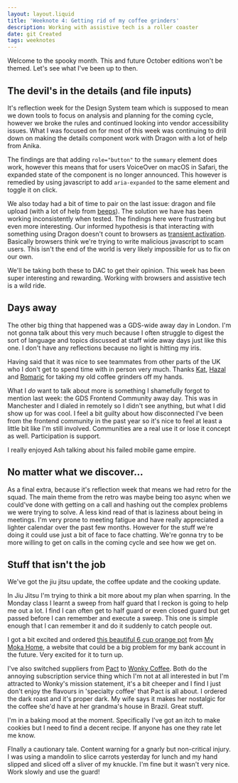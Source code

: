 ```yaml
---
layout: layout.liquid
title: 'Weeknote 4: Getting rid of my coffee grinders'
description: Working with assistive tech is a roller coaster
date: git Created
tags: weeknotes
---
```


Welcome to the spooky month. This and future October editions won't be themed. Let's see what I've been up to then.

## The devil's in the details (and file inputs)

It's reflection week for the Design System team which is supposed to mean we down tools to focus on analysis and planning for the coming cycle, however we broke the rules and continued looking into vendor accessibility issues. What I was focused on for most of this week was continuing to drill down on making the details component work with Dragon with a lot of help from Anika.

The findings are that adding `role="button"` to the `summary` element does work, however this means that for users VoiceOver on macOS in Safari, the expanded state of the component is no longer announced. This however is remedied by using javascript to add `aria-expanded` to the same element and toggle it on click.

We also today had a bit of time to pair on the last issue: dragon and file upload (with a lot of help from [beeps](https://beeps.website/)). The solution we have has been working inconsistently when tested. The findings here were frustrating but even more interesting. Our informed hypothesis is that interacting with something using Dragon doesn't count to browsers as [transient activation](https://developer.mozilla.org/en-US/docs/Glossary/Transient_activation). Basically browsers think we're trying to write malicious javascript to scam users. This isn't the end of the world is very likely impossible for us to fix on our own.

We'll be taking both these to DAC to get their opinion. This week has been super interesting and rewarding. Working with browsers and assistive tech is a wild ride.

## Days away

The other big thing that happened was a GDS-wide away day in London. I'm not gonna talk about this very much because I often struggle to digest the sort of language and topics discussed at staff wide away days just like this one. I don't have any reflections because no light is hitting my iris.

Having said that it was nice to see teammates from other parts of the UK who I don't get to spend time with in person very much. Thanks [Kat](https://designnotes.blog.gov.uk/author/katrina-birch-user-researcher-gds/), [Hazal](https://designnotes.blog.gov.uk/author/hazal-arpalikli-senior-interaction-designer-gds/) and [Romaric](https://romaricpascal.is/) for taking my old coffee grinders off my hands.

What I _do_ want to talk about more is something I shamefully forgot to mention last week: the GDS Frontend Community away day. This was in Manchester and I dialed in remotely so I didn't see anything, but what I did show up for was cool. I feel a bit guilty about how disconnected I've been from the frontend community in the past year so it's nice to feel at least a little bit like I'm still involved. Communities are a real use it or lose it concept as well. Participation is support.

I really enjoyed Ash talking about his failed mobile game empire.

## No matter what we discover...

As a final extra, because it's reflection week that means we had retro for the squad. The main theme from the retro was maybe being too async when we could've done with getting on a call and hashing out the complex problems we were trying to solve. A less kind read of that is laziness about being in meetings. I'm very prone to meeting fatigue and have really appreciated a lighter calendar over the past few months. However for the stuff we're doing it could use just a bit of face to face chatting. We're gonna try to be more willing to get on calls in the coming cycle and see how we get on.

## Stuff that isn't the job

We've got the jiu jitsu update, the coffee update and the cooking update.

In Jiu Jitsu I'm trying to think a bit more about my plan when sparring. In the Monday class I learnt a sweep from half guard that I reckon is going to help me out a lot. I find I can often get to half guard or even closed guard but get passed before I can remember and execute a sweep. This one is simple enough that I can remember it and do it suddenly to catch people out.

I got a bit excited and ordered [this beautiful 6 cup orange pot](https://www.mymokahome.com/moka-pots/p/gnali-zani-venezia-moka-pot-orange) from [My Moka Home](https://www.mymokahome.com/), a website that could be a big problem for my bank account in the future. Very excited for it to turn up.

I've also switched suppliers from [Pact](https://www.pactcoffee.com/) to [Wonky Coffee](https://wonkycoffee.com/). Both do the annoying subscription service thing which I'm not at all interested in but I'm attracted to Wonky's mission statement, it's a bit cheeper and I find I just don't enjoy the flavours in 'specialty coffee' that Pact is all about. I ordered the dark roast and it's proper dark. My wife says it makes her nostalgic for the coffee she'd have at her grandma's house in Brazil. Great stuff.

I'm in a baking mood at the moment. Specifically I've got an itch to make cookies but I need to find a decent recipe. If anyone has one they rate let me know.

FInally a cautionary tale. Content warning for a gnarly but non-critical injury. I was using a mandolin to slice carrots yesterday for lunch and my hand slipped and sliced off a sliver of my knuckle. I'm fine but it wasn't very nice. Work slowly and use the guard!
